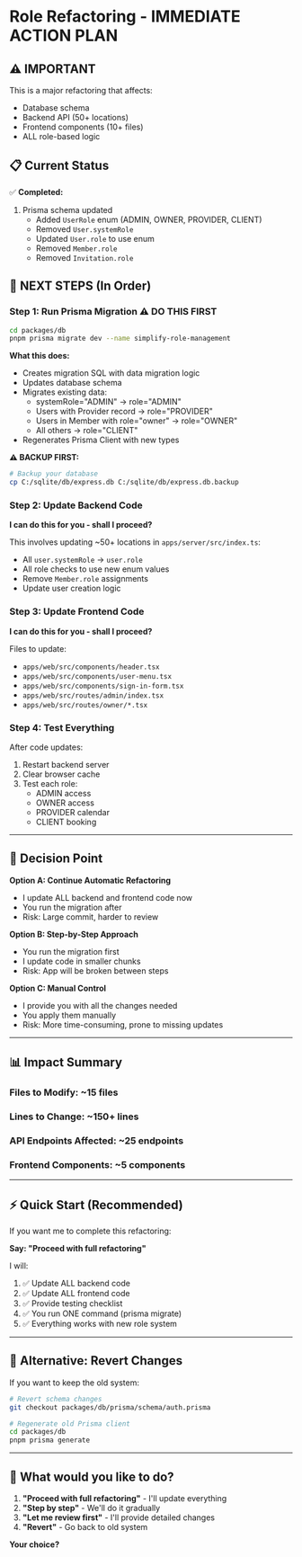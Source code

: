# Role Refactoring - IMMEDIATE ACTION PLAN

## ⚠️ IMPORTANT

This is a major refactoring that affects:
- Database schema
- Backend API (50+ locations)
- Frontend components (10+ files)
- ALL role-based logic

## 📋 Current Status

✅ **Completed:**
1. Prisma schema updated
   - Added `UserRole` enum (ADMIN, OWNER, PROVIDER, CLIENT)
   - Removed `User.systemRole`
   - Updated `User.role` to use enum
   - Removed `Member.role`
   - Removed `Invitation.role`

## 🚀 NEXT STEPS (In Order)

### Step 1: Run Prisma Migration ⚠️ DO THIS FIRST

```bash
cd packages/db
pnpm prisma migrate dev --name simplify-role-management
```

**What this does:**
- Creates migration SQL with data migration logic
- Updates database schema
- Migrates existing data:
  - systemRole="ADMIN" → role="ADMIN"
  - Users with Provider record → role="PROVIDER"
  - Users in Member with role="owner" → role="OWNER"
  - All others → role="CLIENT"
- Regenerates Prisma Client with new types

**⚠️ BACKUP FIRST:**
```bash
# Backup your database
cp C:/sqlite/db/express.db C:/sqlite/db/express.db.backup
```

### Step 2: Update Backend Code

**I can do this for you - shall I proceed?**

This involves updating ~50+ locations in `apps/server/src/index.ts`:
- All `user.systemRole` → `user.role`
- All role checks to use new enum values
- Remove `Member.role` assignments
- Update user creation logic

### Step 3: Update Frontend Code

**I can do this for you - shall I proceed?**

Files to update:
- `apps/web/src/components/header.tsx`
- `apps/web/src/components/user-menu.tsx`
- `apps/web/src/components/sign-in-form.tsx`
- `apps/web/src/routes/admin/index.tsx`
- `apps/web/src/routes/owner/*.tsx`

### Step 4: Test Everything

After code updates:
1. Restart backend server
2. Clear browser cache
3. Test each role:
   - ADMIN access
   - OWNER access
   - PROVIDER calendar
   - CLIENT booking

---

## 🎯 Decision Point

**Option A: Continue Automatic Refactoring**
- I update ALL backend and frontend code now
- You run the migration after
- Risk: Large commit, harder to review

**Option B: Step-by-Step Approach**
- You run the migration first
- I update code in smaller chunks
- Risk: App will be broken between steps

**Option C: Manual Control**
- I provide you with all the changes needed
- You apply them manually
- Risk: More time-consuming, prone to missing updates

---

## 📊 Impact Summary

### Files to Modify: ~15 files
### Lines to Change: ~150+ lines
### API Endpoints Affected: ~25 endpoints
### Frontend Components: ~5 components

---

## ⚡ Quick Start (Recommended)

If you want me to complete this refactoring:

**Say: "Proceed with full refactoring"**

I will:
1. ✅ Update ALL backend code
2. ✅ Update ALL frontend code  
3. ✅ Provide testing checklist
4. ✅ You run ONE command (prisma migrate)
5. ✅ Everything works with new role system

---

## 🛑 Alternative: Revert Changes

If you want to keep the old system:

```bash
# Revert schema changes
git checkout packages/db/prisma/schema/auth.prisma

# Regenerate old Prisma client
cd packages/db
pnpm prisma generate
```

---

## 💬 What would you like to do?

1. **"Proceed with full refactoring"** - I'll update everything
2. **"Step by step"** - We'll do it gradually
3. **"Let me review first"** - I'll provide detailed changes
4. **"Revert"** - Go back to old system

**Your choice?**

